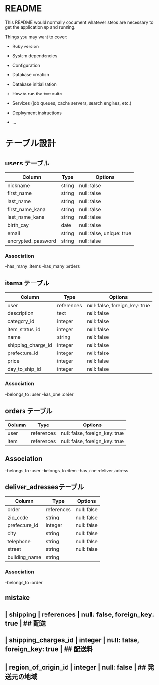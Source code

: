 # README

This README would normally document whatever steps are necessary to get the
application up and running.

Things you may want to cover:

* Ruby version

* System dependencies

* Configuration

* Database creation

* Database initialization

* How to run the test suite

* Services (job queues, cache servers, search engines, etc.)

* Deployment instructions

* ...

# テーブル設計

## users テーブル

| Column                       | Type     | Options                   |
| ---------------------------- | -------- | ------------------------- |
| nickname                     | string   | null: false               |
| first_name	               | string   | null: false               |
| last_name	                   | string   | null: false               |
| first_name_kana	           | string	  | null: false               |
| last_name_kana               | string   |	null: false               |
| birth_day	                   | date     | null: false               |
| email                        | string   | null: false, unique: true | 
| encrypted_password           | string   | null: false               |
### Association
-has_many :items
-has_many :orders


## items テーブル

| Column              | Type       | Options                        |
| --------------------| ---------- | ------------------------------ |
| user                | references | null: false, foreign_key: true | ## user
| description         | text       | null: false                    | ## 商品の説明
| category_id         | integer    | null: false                    | ## カテゴリー
| item_status_id      | integer    | null: false                    | ## 商品の状態
| name	              | string     | null: false                    | ## 商品名
| shipping_charge_id  | integer    | null: false                    | ## 配送料
| prefecture_id       | integer    | null: false                    | ## 発送元の地域
| price	              | integer    | null: false                    | ## 販売価格
| day_to_ship_id      | integer    | null: false                    | ## 発送までの日数 
### Association
-belongs_to :user
-has_one :order


## orders テーブル

| Column	    | Type	     | Options                        |
| ------------- | ---------- | ------------------------------ |
| user          | references | null: false, foreign_key: true |
| item          | references | null: false, foreign_key: true |
## Association
-belongs_to :user
-belongs_to :item
-has_one :deliver_adress


## deliver_adressesテーブル

| Column	       | Type	    | Options     |
| ---------------- | ---------- | ----------- |
| order            | references | null: false |
| zip_code         | string     | null: false |
| prefecture_id    | integer    | null: false |
| city             | string     | null: false |
| telephone        | string     | null: false |
| street           | string     | null: false |
| building_name    | string     |                    
### Association
-belongs_to :order


## mistake
## | shipping            | references | null: false, foreign_key: true | ## 配送
## | shipping_charges_id | integer    | null: false, foreign_key: true | ## 配送料
## | region_of_origin_id | integer    | null: false                    | ## 発送元の地域